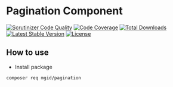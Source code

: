 Pagination Component
====================

[![Scrutinizer Code Quality][scrutinizer-code-quality-image]][scrutinizer-code-quality-link]
[![Code Coverage][code-coverage-image]][code-coverage-link]
[![Total Downloads][downloads-image]][package-link]
[![Latest Stable Version][stable-image]][package-link]
[![License][license-image]][license-link]

How to use
----------
* Install package
```bash
composer req mgid/pagination
```

[package-link]: https://packagist.org/packages/mgid/pagination
[license-link]: https://github.com/mgid/pagination/blob/master/LICENSE
[license-image]: https://poser.pugx.org/mgid/pagination/license
[stable-image]: https://poser.pugx.org/mgid/pagination/v/stable
[downloads-image]: https://poser.pugx.org/mgid/pagination/downloads
[code-coverage-link]: https://scrutinizer-ci.com/g/mgid/pagination/?branch=master
[code-coverage-image]: https://scrutinizer-ci.com/g/mgid/pagination/badges/coverage.png?b=master
[scrutinizer-code-quality-link]: https://scrutinizer-ci.com/g/mgid/pagination/?branch=master
[scrutinizer-code-quality-image]: https://scrutinizer-ci.com/g/mgid/pagination/badges/quality-score.png?b=master
